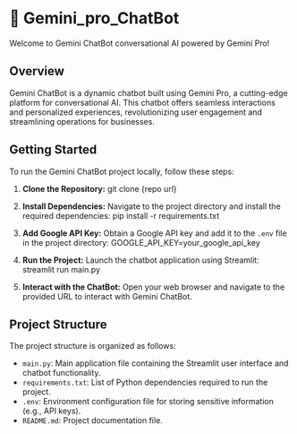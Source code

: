 # :brain: Gemini_pro_ChatBot


Welcome to Gemini ChatBot conversational AI powered by Gemini Pro!

## Overview

Gemini ChatBot is a dynamic chatbot built using Gemini Pro, a cutting-edge platform for conversational AI. This chatbot offers seamless interactions and personalized experiences, revolutionizing user engagement and streamlining operations for businesses.

## Getting Started

To run the Gemini ChatBot project locally, follow these steps:

1. **Clone the Repository:**
git clone {repo url}


2. **Install Dependencies:**
Navigate to the project directory and install the required dependencies:
pip install -r requirements.txt

3. **Add Google API Key:**
Obtain a Google API key and add it to the `.env` file in the project directory:
GOOGLE_API_KEY=your_google_api_key

4. **Run the Project:**
Launch the chatbot application using Streamlit:
streamlit run main.py


5. **Interact with the ChatBot:**
Open your web browser and navigate to the provided URL to interact with Gemini ChatBot.

## Project Structure

The project structure is organized as follows:

- `main.py`: Main application file containing the Streamlit user interface and chatbot functionality.
- `requirements.txt`: List of Python dependencies required to run the project.
- `.env`: Environment configuration file for storing sensitive information (e.g., API keys).
- `README.md`: Project documentation file.




